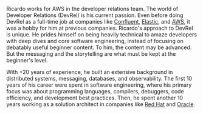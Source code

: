 Ricardo works for AWS in the developer relations team. The world of Developer Relations (DevRel) is his current passion. Even before doing DevRel as a full-time job at companies like [Confluent](https://www.confluent.io), [Elastic](https://www.elastic.co), and [AWS](https://aws.amazon.com), it was a hobby for him at previous companies. Ricardo's approach to DevRel is unique. He prides himself on being heavily technical to amaze developers with deep dives and core software engineering, instead of focusing on debatably useful beginner content. To him, the content may be advanced. But the messaging and the storytelling are what must be kept at the beginner's level.

With +20 years of experience, he built an extensive background in distributed systems, messaging, databases, and observability. The first 10 years of his career were spent in software engineering, where his primary focus was about programming languages, compilers, debuggers, code efficiency, and development best practices. Then, he spent another 10 years working as a solution architect in companies like [Red Hat](https://www.redhat.com) and [Oracle](https://www.oracle.com).
